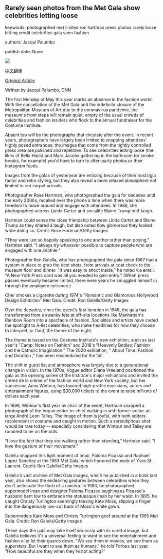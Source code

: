 ## Rarely seen photos from the Met Gala show celebrities letting loose

keywords: photographed met limited ron hartman press photos rarely loose letting credit celebrities gala seen fashion

authors: Jacqui Palumbo

publish date: None

![](https://cdn.cnn.com/cnnnext/dam/assets/200430155654-01-met-gala-rose-hartman-restricted-super-tease.jpg)

[中文翻译](Rarely%20seen%20photos%20from%20the%20Met%20Gala%20show%20celebrities%20letting%20loose_zh.md)

[Original Article](https://edition.cnn.com/style/article/met-gala-rarely-seen-photos/index.html)

Written by Jacqui Palumbo, CNN

The first Monday of May this year marks an absence in the fashion world. With the cancellation of the Met Gala and the indefinite closure of the Metropolitan Museum of Art due to the coronavirus pandemic, the museum's front steps will remain quiet, empty of the usual crowds of celebrities and fashion insiders who flock to the annual fundraiser for the Costume Institute.

Absent too will be the photographs that circulate after the event. In recent years, photographers have largely been limited to snapping attendees' highly posed entrances; the images that come from the tightly controlled press area are polished and repetitive. To see celebrities letting loose (the likes of Bella Hadid and Marc Jacobs gathering in the bathroom for smoke breaks, for example) you'd have to turn to after-party photos or their Instagram feeds.

Images from the galas of yesteryear are enticing because of their nostalgia factor and retro styling, but they also reveal a more relaxed atmosphere not limited to red carpet arrivals.

Photographer Rose Hartman, who photographed the gala for decades until the early 2000s, recalled over the phone a time when there was more freedom to move around and engage with attendees. In 1986, she photographed actress Lynda Carter and socialite Blaine Trump mid-laugh.

Hartman could sense the close friendship between Linda Carter and Blaine Trump as they shared a laugh, but also noted how glamorous they looked while doing so. Credit: Rose Hartman/Getty Images

"They were just so happily speaking to one another rather than posing," Hartman said. "I always try whenever possible to capture people who are engaged with one another."

Photographer Ron Galella, who has photographed the gala since 1967 had a system in place to grab the best shots, from arrivals at coat check to the museum floor and dinner. "It was easy to shoot inside," he noted via email. "A New York Press card was all you needed to gain entry." (When press passes eventually became limited, there were years he smuggled himself in through the employee entrance.)

Cher smokes a cigarette during 1974's "Romantic and Glamorous Hollywood Design Exhibition" Met Gala. Credit: Ron Galella/Getty Images

Over the decades, since the event's first iteration in 1948, the gala has transformed from a swanky fete at off-site locations like Manhattan's Rainbow Room into a spectacle of fashion. Socialites and artists have ceded the spotlight to A-list celebrities, who make headlines for how they choose to interpret, or flout, the theme of the night.

The theme is based on the Costume Institute's new exhibition, such as last year's "Camp: Notes on Fashion" and 2018's "Heavenly Bodies: Fashion and the Catholic Imagination." The 2020 exhibition, " About Time: Fashion and Duration ," has been rescheduled for the fall.

The shift in guest list and atmosphere was largely due to a generational change in vision. In the 1970s, Vogue editor Diana Vreeland positioned the gala as the opening soiree of the Institute's major exhibitions and invited the crème de la crème of the fashion world and New York society, but her successor, Anna Wintour, has favored high-profile musicians, actors and entertainment figures, using $30,000 tickets to the event to raise millions of dollars each year.

In 1999, Wintour's first year as chair of the event, Hartman snapped a photograph of the Vogue editor-in-chief walking in with former editor-at-large André Leon Talley. The image of them is joyful, with both editors resplendent in costume and caught in motion. Such a serendipitous shot would be rare today -- especially considering that Wintour and Talley are rumored to be on the outs.

"I love the fact that they are walking rather than standing," Hartman said. "I love the gesture of their movement."

Galella snapped this light moment of Iman, Paloma Picasso and Raphael Lopez Sanchez at the 1983 Met Gala, which honored the work of Yves St. Laurent. Credit: Ron Galella/Getty Images

Galella's vast archive of Met Gala images, which he published in a book last year, also shows the endearing gestures between celebrities when they don't anticipate the flash of a camera. In 1983, he photographed supermodel Iman and designer Paloma Picasso laughing as Picasso's husband bent low to embrace the statuesque Iman by her waist. In 1995, he caught Christy Turlington seemingly teasing Kate Moss, slipping a finger into the dangerously low-cut back of Moss's white gown.

Supermodels Kate Moss and Christy Turlington goof around at the 1995 Met Gala. Credit: Ron Galella/Getty Images

These days the gala may take itself seriously with its careful image, but Galella believes it's a universal feeling to want to see the entertainment and fashion elite let their guards down. "We see them in movies, we see them as superstars. But I want to see them as humans," he told Forbes last year. "How beautiful are they when they're not acting?"